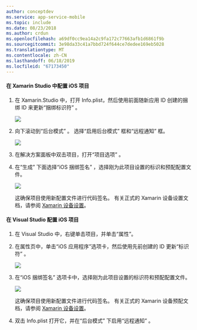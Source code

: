 ```yaml
---
author: conceptdev
ms.service: app-service-mobile
ms.topic: include
ms.date: 08/23/2018
ms.author: crdun
ms.openlocfilehash: a69df0cc9ea14a2c9fa172c77663afb1d6861f9b
ms.sourcegitcommit: 3e98da33c41a7bbd724f644ce7dedee169eb5028
ms.translationtype: MT
ms.contentlocale: zh-CN
ms.lasthandoff: 06/18/2019
ms.locfileid: "67173450"
---
```

#### <a name="configure-the-ios-project-in-xamarin-studio"></a>在 Xamarin Studio 中配置 iOS 项目
1. 在 Xamarin.Studio 中，打开 Info.plist，然后使用前面随新应用 ID 创建的捆绑 ID 来更新“捆绑标识符”   。

    ![](./media/app-service-mobile-xamarin-ios-configure-project/mobile-services-ios-push-21.png)
2. 向下滚动到“后台模式”  。 选择“启用后台模式”  框和“远程通知”  框。

    ![](./media/app-service-mobile-xamarin-ios-configure-project/mobile-services-ios-push-22.png)
3. 在解决方案面板中双击项目，打开“项目选项”  。
4. 在“生成”  下面选择“iOS 捆绑签名”  ，选择刚为此项目设置的标识和预配配置文件。

   ![](./media/app-service-mobile-xamarin-ios-configure-project/mobile-services-ios-push-20.png)

   这确保项目使用新配置文件进行代码签名。 有关正式的 Xamarin 设备设置文档，请参阅 [Xamarin 设备设置]。

#### <a name="configure-the-ios-project-in-visual-studio"></a>在 Visual Studio 配置 iOS 项目
1. 在 Visual Studio 中，右键单击项目，并单击“属性”。 
2. 在属性页中，单击“iOS 应用程序”选项卡，然后使用先前创建的 ID 更新“标识符”   。

    ![](./media/app-service-mobile-xamarin-ios-configure-project/mobile-services-ios-push-23.png)
3. 在“iOS 捆绑签名”  选项卡中，选择刚为此项目设置的标识符和预配配置文件。

    ![](./media/app-service-mobile-xamarin-ios-configure-project/mobile-services-ios-push-24.png)

    这确保项目使用新配置文件进行代码签名。 有关正式的 Xamarin 设备预配文档，请参阅 [Xamarin 设备设置]。
4. 双击 Info.plist 打开它，并在“后台模式”  下启用“远程通知”  。

[Xamarin 设备设置]: http://developer.xamarin.com/guides/ios/getting_started/installation/device_provisioning/
